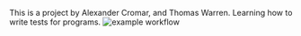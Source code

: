 This is a project by Alexander Cromar, and Thomas Warren. Learning how to write tests for programs.
![example workflow](https://github.com/uofu-emb/Lab2_13/blob/working_branch/.github/workflows/main.yml/badge.svg)